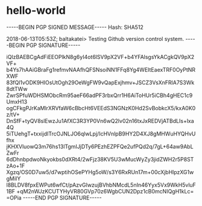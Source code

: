# hello-world

-----BEGIN PGP SIGNED MESSAGE-----
Hash: SHA512

2018-06-13T05:53Z; baltakatei> Testing Github version control system.
-----BEGIN PGP SIGNATURE-----

iQIzBAEBCgAdFiEEOPlkN8g6yI4ot6lSV9pX2VF+b4YFAlsgsYkACgkQV9pX2VF+
b4Ys7hAAiGBraFg1refmvNAAfhQFSNsoiNN1FFq8Yg4WEItEaexTRF0OyPtNRXWF
83fQl1vODK9HIOsUtOgh29OeWgFW9vQapExjhmv+JSCZ3VsXnFRlA7S3Wk8dtTWw
ZwrSPfuWDHSMObcRm95aeF66adPF3rbxQrr1H6AiToHUr5iCBh4gHEC1c9UmxH13
ogCFkgPJrKaMlrXRVfaW6cBbcHt6VEEdS3NGNzK0Hd2SvBobkcX5/kxA0K0z/tV+
DnSfF+tyQV8slEwzJu1AfXC3R3YP0Vn6wQ2lv02n16txJxREDVjATBdLIs+lxa4Q
5iTUehgT+txxijdITrcOJNLJO6qlwLpj/IcHVnlpB9HY2D4XJ8gMHWuHYQHvUfhx
jKHXVluowQ3m76hs13lTgmIJjDTy6PEzhEZPFQe2ufPQd2q/7gL+64aw9AbLZwFr
6dDhnbpdwoNkyokbs0dXRt4/2wFjz38KV5U3wMucWyZy3jidZWH2r5P8STzAo+1F
Xgzq/OS0D7uw5/d7wptihOSePYHg5oW/s3Y6RxRUn17m+00cXjbHlpzXG1wgMiIY
l8BLDV8fpxEWPut6wfCt/pAzvGIwzujBVhbNMcdL5nIn46Yyx5Vx9WkH5vluF1BF
+qM2nWJzKCUTYHyVR80GVp70z6WgbCUN2Dpz1cB0mcNIQgH1kLc=
=OPia
-----END PGP SIGNATURE-----
